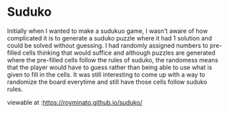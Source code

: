 # Suduko

Initially when I wanted to make a sudukuo game, I wasn't aware of how complicated it is to generate a suduko puzzle where it had 1 solution and could be solved without guessing. I had randomly assigned numbers to pre-filled cells thinking that would suffice and although puzzles are generated where the pre-filled cells follow the rules of suduko, the randomess means that the player would have to guess rather than being able to use what is given to fill in the cells. It was still interesting to come up with a way to randomize the board everytime and still have those cells follow suduko rules.


viewable at :https://royminato.github.io/suduko/